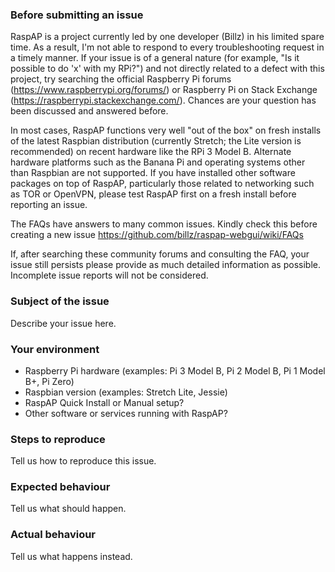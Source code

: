 ### Before submitting an issue

RaspAP is a project currently led by one developer (Billz) in his limited spare time. As a result, I'm not able to respond to every troubleshooting request in a timely manner. If your issue is of a general nature (for example, "Is it possible to do 'x' with my RPi?") and not directly related to a defect with this project, try searching the official Raspberry Pi forums (https://www.raspberrypi.org/forums/) or Raspberry Pi on Stack Exchange (https://raspberrypi.stackexchange.com/). Chances are your question has been discussed and answered before. 

In most cases, RaspAP functions very well "out of the box" on fresh installs of the latest Raspbian distribution (currently Stretch; the Lite version is recommended) on recent hardware like the RPi 3 Model B. Alternate hardware platforms such as the Banana Pi and operating systems other than Raspbian are not supported. If you have installed other software packages on top of RaspAP, particularly those related to networking such as TOR or OpenVPN, please test RaspAP first on a fresh install before reporting an issue.

The FAQs have answers to many common issues. Kindly check this before creating a new issue https://github.com/billz/raspap-webgui/wiki/FAQs

If, after searching these community forums and consulting the FAQ, your issue still persists please provide as much detailed information as possible. Incomplete issue reports will not be considered. 

### Subject of the issue
Describe your issue here.

### Your environment
* Raspberry Pi hardware (examples: Pi 3 Model B, Pi 2 Model B, Pi 1 Model B+, Pi Zero)  
* Raspbian version (examples: Stretch Lite, Jessie)
* RaspAP Quick Install or Manual setup?
* Other software or services running with RaspAP?

### Steps to reproduce
Tell us how to reproduce this issue.

### Expected behaviour
Tell us what should happen.

### Actual behaviour
Tell us what happens instead.
